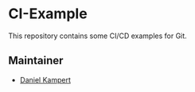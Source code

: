 # CI-Example

This repository contains some CI/CD examples for Git.

## Maintainer

- [Daniel Kampert](DanielKampert@kampis-elektroecke.de)